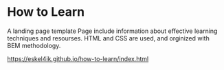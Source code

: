 # How to Learn

A landing page template
Page include information about effective learning techniques and resourses.
HTML and CSS are used, and orginized with BEM methodology. 

https://eskel4ik.github.io/how-to-learn/index.html
